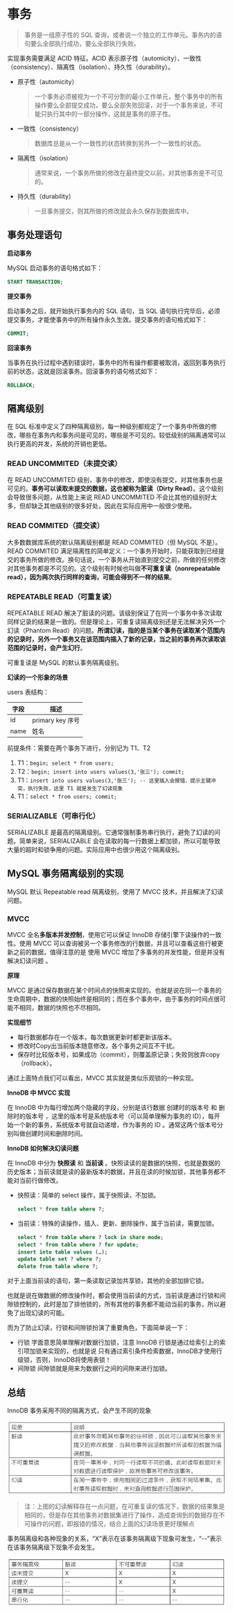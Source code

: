 # 事务

> 事务是一组原子性的 SQL 查询，或者说一个独立的工作单元。事务内的语句要么全部执行成功，要么全部执行失败。

实现事务需要满足 ACID 特征。ACID 表示原子性（automicity）、一致性（consistency）、隔离性（isolation）、持久性（durability）。

- 原子性（automicity）
  
  > 一个事务必须被视为一个不可分割的最小工作单元，整个事务中的所有操作要么全部提交成功，要么全部失败回滚，对于一个事务来说，不可能只执行其中的一部分操作，这就是事务的原子性。

- 一致性（consistency）
  
  > 数据库总是从一个一致性的状态转换到另外一个一致性的状态。

- 隔离性（isolation）
  
  > 通常来说，一个事务所做的修改在最终提交以前，对其他事务是不可见的。

- 持久性（durability）
  
  > 一旦事务提交，则其所做的修改就会永久保存到数据库中。

## 事务处理语句

**启动事务**

MySQL 启动事务的语句格式如下：

```sql
START TRANSACTION;
```

**提交事务**

启动事务之后，就开始执行事务内的 SQL 语句，当 SQL 语句执行完毕后，必须提交事务，才能使事务中的所有操作永久生效。提交事务的语句格式如下：

```sql
COMMIT;
```

**回滚事务**

当事务在执行过程中遇到错误时，事务中的所有操作都要被取消，返回到事务执行前的状态，这就是回滚事务。回滚事务的语句格式如下：

```sql
ROLLBACK;
```

## 隔离级别

在 SQL 标准中定义了四种隔离级别，每一种级别都规定了一个事务中所做的修改，哪些在事务内和事务间是可见的，哪些是不可见的。较低级别的隔离通常可以执行更高的并发，系统的开销也更低。

### READ UNCOMMITED（未提交读）

在 READ UNCOMMITED 级别，事务中的修改，即使没有提交，对其他事务也是可见的。**事务可以读取未提交的数据，这也被称为脏读（Dirty Read）**。这个级别会导致很多问题，从性能上来说 READ UNCOMMITED 不会比其他的级别好太多，但却缺乏其他级别的很多好处，因此在实际应用中一般很少使用。

### READ COMMITED（提交读）

大多数数据库系统的默认隔离级别都是 READ COMMITED（但 MySQL 不是）。READ COMMITED 满足隔离性的简单定义：一个事务开始时，只能获取到已经提交的事务所做的修改。换句话说，一个事务从开始直到提交之前，所做的任何修改对其他事务都是不可见的。这个级别有时候也叫做**不可重复读（nonrepeatable read），因为两次执行同样的查询，可能会得到不一样的结果**。

### REPEATABLE READ（可重复读）

REPEATABLE READ 解决了脏读的问题。该级别保证了在同一个事务中多次读取同样记录的结果是一致的。但是理论上，可重复读隔离级别还是无法解决另外一个幻读（Phantom Read）的问题。**所谓幻读，指的是当某个事务在读取某个范围内的记录时，另外一个事务又在该范围内插入了新的记录，当之前的事务再次读取该范围的记录时，会产生幻行**。

可重复读是 MySQL 的默认事务隔离级别。

**幻读的一个形象的场景**

users 表结构：

| 字段 | 描述             |
| ---- | ---------------- |
| id   | primary key 序号 |
| name | 姓名             |

前提条件：需要在两个事务下进行，分别记为 T1、T2

1. T1：`begin; select * from users;`
2. T2：`begin; insert into users values(3,'张三'); commit;`
3. T1：`insert into users values(3,'张三'); -- 这里插入会报错，提示主键冲突，执行失败，这里 T1 就是发生了幻读现象`
4. T1：`select * from users; commit;`

### SERIALIZABLE（可串行化）

SERIALIZABLE 是最高的隔离级别。它通常强制事务串行执行，避免了幻读的问题。简单来说，SERIALIZABLE 会在读取的每一行数据上都加锁，所以可能导致大量的超时和锁争用的问题。实际应用中也很少用这个隔离级别。

## MySQL 事务隔离级别的实现

MySQL 默认 Repeatable read 隔离级别，使用了 MVCC 技术，并且解决了幻读问题。

### MVCC

MVCC 全名**多版本并发控制**，使用它可以保证 InnoDB 存储引擎下读操作的一致性。使用 MVCC 可以查询被另一个事务修改的行数据，并且可以查看这些行被更新之前的数据，值得注意的是 使用 MVCC 增加了多事务的并发性能，但是并没有解决幻读问题 。

**原理**

MVCC 是通过保存数据在某个时间点的快照来实现的。也就是说在同一个事务的生命周期中，数据的快照始终是相同的；而在多个事务中，由于事务的时间点很可能不相同，数据的快照也不尽相同。

**实现细节**

- 每行数据都存在一个版本，每次数据更新时都更新该版本。
- 修改时Copy出当前版本随意修改，各个事务之间互不干扰。
- 保存时比较版本号，如果成功（commit），则覆盖原记录；失败则放弃copy（rollback）。

通过上面特点我们可以看出，MVCC 其实就是类似乐观锁的一种实现。

**InnoDB 中 MVCC 实现**

在 InnoDB 中为每行增加两个隐藏的字段，分别是该行数据 创建时的版本号 和 删除时的版本号 ，这里的版本号是系统版本号（可以简单理解为事务的 ID），每开始一个新的事务，系统版本号就自动递增，作为事务的 ID 。通常这两个版本号分别叫做创建时间和删除时间。

**InnoDB 如何解决幻读问题**

在 InnoDB 中分为 **快照读** 和 **当前读** 。快照读读的是数据的快照，也就是数据的历史版本；当前读就是读的最新版本的数据，并且在读的时候加锁，其他事务都不能对当前行做修改。

- 快照读：简单的 select 操作，属于快照读，不加锁。
  ```sql
  select * from table where ?;
  ```
- 当前读：特殊的读操作，插入、更新、删除操作，属于当前读，需要加锁。
  ```sql
  select * from table where ? lock in share mode;
  select * from table where ? for update;
  insert into table values (…);
  update table set ? where ?;
  delete from table where ?;
  ```

对于上面当前读的语句，第一条读取记录加共享锁，其他的全部加排它锁。

也就是说在做数据的修改操作时，都会使用当前读的方式，当前读是通过行锁和间隙锁控制的，此时是加了排他锁的，所有其他的事务都不能动当前的事务，所以避免了出现幻读的可能。

而为了防止幻读，行锁和间隙锁扮演了重要角色，下面简单说一下：

- 行锁
  字面意思简单理解对数据行加锁，注意 InnoDB 行锁是通过给索引上的索引项加锁来实现的，也就是说 只有通过索引条件检索数据，InnoDB才使用行级锁，否则，InnoDB将使用表锁！
- 间隙锁
  间隙锁就是用来为数据行之间的间隙来进行加锁。

## 总结

InnoDB 事务采用不同的隔离方式，会产生不同的现象

![隔离现象](images/HRAaqk82jJyQZzU.png)

> 注：上图的幻读解释存在一点问题，在可重复读的情况下，数据的结果集是相同的，但是存在其他事务对数据集进行了操作，造成查询到的数据存在不可操作的问题，即报错的情况，结合上面的幻读场景更好理解点

事务隔离级和各种现象的关系，“X”表示在该事务隔离级下现象可发生，“--”表示在该事务隔离级下现象不会发生。

![enter image description here](images/Gy9PXSKDTUqtAec.png)



